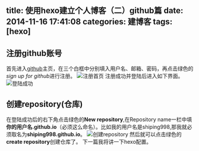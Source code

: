 title: 使用hexo建立个人博客（二）github篇
date: 2014-11-16 17:41:08
categories: 建博客
tags: [hexo] 
---
## 注册github账号
首先进入[github](https://github.com/)主页，在三个白框中分别填入用户名、邮箱、密码，再点击绿色的*sign up for github*进行注册。
![注册首页](http://ww1.sinaimg.cn/large/44b3f8f7jw1emczcnqbflj211y0k9wmh.jpg)
注册成功并登陆后进入如下界面。
![登陆成功](http://ww3.sinaimg.cn/large/44b3f8f7jw1emczczur2vj211y0k9ajg.jpg)
## 创建repository(仓库)
在登陆成功后的右下角点击绿色的**New repository**,在Repository name一栏中填**你的用户名.github.io**（必须这么命名）。比如我的用户名是shiping998,那我就必须取名为**shiping998.github.io**。
![创建repository](/img/3.jpg)
然后就可以点击绿色的**create repository**创建仓库了。
下一篇我将讲一下hexo配置。